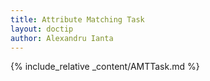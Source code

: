 ```yaml
---
title: Attribute Matching Task
layout: doctip
author: Alexandru Ianta
---
```


{% include_relative _content/AMTTask.md %}